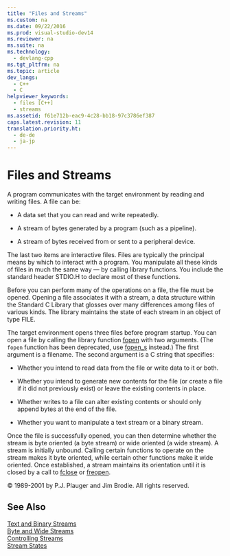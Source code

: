 ```yaml
---
title: "Files and Streams"
ms.custom: na
ms.date: 09/22/2016
ms.prod: visual-studio-dev14
ms.reviewer: na
ms.suite: na
ms.technology: 
  - devlang-cpp
ms.tgt_pltfrm: na
ms.topic: article
dev_langs: 
  - C++
  - C
helpviewer_keywords: 
  - files [C++]
  - streams
ms.assetid: f61e712b-eac9-4c28-bb18-97c3786ef387
caps.latest.revision: 11
translation.priority.ht: 
  - de-de
  - ja-jp
---
```

# Files and Streams
A program communicates with the target environment by reading and writing files. A file can be:  
  
-   A data set that you can read and write repeatedly.  
  
-   A stream of bytes generated by a program (such as a pipeline).  
  
-   A stream of bytes received from or sent to a peripheral device.  
  
 The last two items are interactive files. Files are typically the principal means by which to interact with a program. You manipulate all these kinds of files in much the same way — by calling library functions. You include the standard header STDIO.H to declare most of these functions.  
  
 Before you can perform many of the operations on a file, the file must be opened. Opening a file associates it with a stream, a data structure within the Standard C Library that glosses over many differences among files of various kinds. The library maintains the state of each stream in an object of type FILE.  
  
 The target environment opens three files before program startup. You can open a file by calling the library function [fopen](../vs140/fopen--_wfopen.md) with two arguments. (The `fopen` function has been deprecated, use [fopen_s](../vs140/fopen_s--_wfopen_s.md) instead.) The first argument is a filename. The second argument is a C string that specifies:  
  
-   Whether you intend to read data from the file or write data to it or both.  
  
-   Whether you intend to generate new contents for the file (or create a file if it did not previously exist) or leave the existing contents in place.  
  
-   Whether writes to a file can alter existing contents or should only append bytes at the end of the file.  
  
-   Whether you want to manipulate a text stream or a binary stream.  
  
 Once the file is successfully opened, you can then determine whether the stream is byte oriented (a byte stream) or wide oriented (a wide stream). A stream is initially unbound. Calling certain functions to operate on the stream makes it byte oriented, while certain other functions make it wide oriented. Once established, a stream maintains its orientation until it is closed by a call to [fclose](../vs140/fclose--_fcloseall.md) or [freopen](../vs140/freopen--_wfreopen.md).  
  
 © 1989-2001 by P.J. Plauger and Jim Brodie. All rights reserved.  
  
## See Also  
 [Text and Binary Streams](../vs140/text-and-binary-streams.md)   
 [Byte and Wide Streams](../vs140/byte-and-wide-streams.md)   
 [Controlling Streams](../vs140/controlling-streams.md)   
 [Stream States](../vs140/stream-states.md)